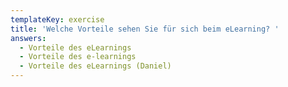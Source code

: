 ```yaml
---
templateKey: exercise
title: 'Welche Vorteile sehen Sie für sich beim eLearning? '
answers:
  - Vorteile des eLearnings
  - Vorteile des e-learnings
  - Vorteile des eLearnings (Daniel)
---
```


